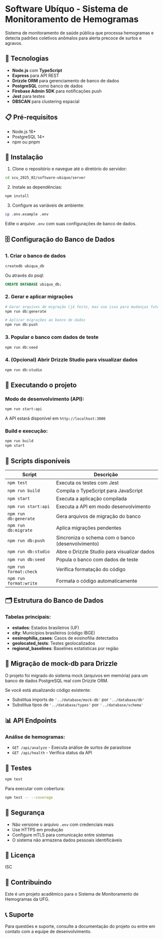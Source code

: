 # Software Ubíquo - Sistema de Monitoramento de Hemogramas

Sistema de monitoramento de saúde pública que processa hemogramas e detecta padrões coletivos anômalos para alerta precoce de surtos e agravos.

## 🚀 Tecnologias

- **Node.js** com **TypeScript**
- **Express** para API REST
- **Drizzle ORM** para gerenciamento de banco de dados
- **PostgreSQL** como banco de dados
- **Firebase Admin SDK** para notificações push
- **Jest** para testes
- **DBSCAN** para clustering espacial

## 📋 Pré-requisitos

- Node.js 16+
- PostgreSQL 14+
- npm ou pnpm

## 🔧 Instalação

1. Clone o repositório e navegue até o diretório do servidor:

```bash
cd scu_2025_02/software-ubiquo/server
```

2. Instale as dependências:

```bash
npm install
```

3. Configure as variáveis de ambiente:

```bash
cp .env.example .env
```

Edite o arquivo `.env` com suas configurações de banco de dados.

## 🗄️ Configuração do Banco de Dados

### 1. Criar o banco de dados

```bash
createdb ubiqua_db
```

Ou através do psql:

```sql
CREATE DATABASE ubiqua_db;
```

### 2. Gerar e aplicar migrações

```bash
# Gerar arquivos de migração (já feito, mas use isso para mudanças futuras)
npm run db:generate

# Aplicar migrações ao banco de dados
npm run db:push
```

### 3. Popular o banco com dados de teste

```bash
npm run db:seed
```

### 4. (Opcional) Abrir Drizzle Studio para visualizar dados

```bash
npm run db:studio
```

## 🏃 Executando o projeto

### Modo de desenvolvimento (API):

```bash
npm run start:api
```

A API estará disponível em `http://localhost:3000`

### Build e execução:

```bash
npm run build
npm start
```

## 📝 Scripts disponíveis

| Script | Descrição |
|--------|-----------|
| `npm test` | Executa os testes com Jest |
| `npm run build` | Compila o TypeScript para JavaScript |
| `npm start` | Executa a aplicação compilada |
| `npm run start:api` | Executa a API em modo desenvolvimento |
| `npm run db:generate` | Gera arquivos de migração do banco |
| `npm run db:migrate` | Aplica migrações pendentes |
| `npm run db:push` | Sincroniza o schema com o banco (desenvolvimento) |
| `npm run db:studio` | Abre o Drizzle Studio para visualizar dados |
| `npm run db:seed` | Popula o banco com dados de teste |
| `npm run format:check` | Verifica formatação do código |
| `npm run format:write` | Formata o código automaticamente |

## 🗂️ Estrutura do Banco de Dados

### Tabelas principais:

- **estados**: Estados brasileiros (UF)
- **city**: Municípios brasileiros (código IBGE)
- **eosinophilia_cases**: Casos de eosinofilia detectados
- **geolocated_tests**: Testes geolocalizados
- **regional_baselines**: Baselines estatísticas por região

## 🔄 Migração de mock-db para Drizzle

O projeto foi migrado do sistema mock (arquivos em memória) para um banco de dados PostgreSQL real com Drizzle ORM. 

Se você está atualizando código existente:

- Substitua imports de `'../database/mock-db'` por `'../database/db'`
- Substitua tipos de `'../database/types'` por `'../database/schema'`

## 📊 API Endpoints

### Análise de hemogramas:

- `GET /api/analyze` - Executa análise de surtos de parasitose
- `GET /api/health` - Verifica status da API

## 🧪 Testes

```bash
npm test
```

Para executar com cobertura:

```bash
npm test -- --coverage
```

## 🔐 Segurança

- Não versione o arquivo `.env` com credenciais reais
- Use HTTPS em produção
- Configure mTLS para comunicação entre sistemas
- O sistema não armazena dados pessoais identificáveis

## 📄 Licença

ISC

## 👥 Contribuindo

Este é um projeto acadêmico para o Sistema de Monitoramento de Hemogramas da UFG.

## 📞 Suporte

Para questões e suporte, consulte a documentação do projeto ou entre em contato com a equipe de desenvolvimento.

